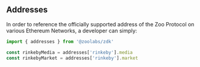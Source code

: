 ## Addresses

In order to reference the officially supported address of the Zoo Protocol on various Ethereum Networks, a developer can simply:

```typescript
import { addresses } from '@zoolabs/zdk'

const rinkebyMedia = addresses['rinkeby'].media
const rinkebyMarket = addresses['rinkeby'].market
```
